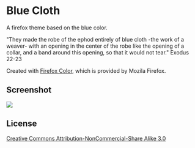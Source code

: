 # Blue Cloth
A firefox theme based on the blue color.

"They made the robe of the ephod entirely of blue cloth -the work of a weaver- with an opening in the center of the robe like the opening of a collar, and a band around this opening, so that it would not tear." Exodus 22-23

Created with [Firefox Color](https://addons.mozilla.org/en-US/firefox/addon/firefox-color/?utm_source=addons.mozilla.org&utm_medium=referral&utm_content=search), which is provided by Mozila Firefox.

## Screenshot

<img src="https://github.com/loveisfoss/blue-cloth/blob/main/blue-cloth-screenshot.png" />

## License
[Creative Commons Attribution-NonCommercial-Share Alike 3.0](https://creativecommons.org/licenses/by-nc-sa/3.0/)
